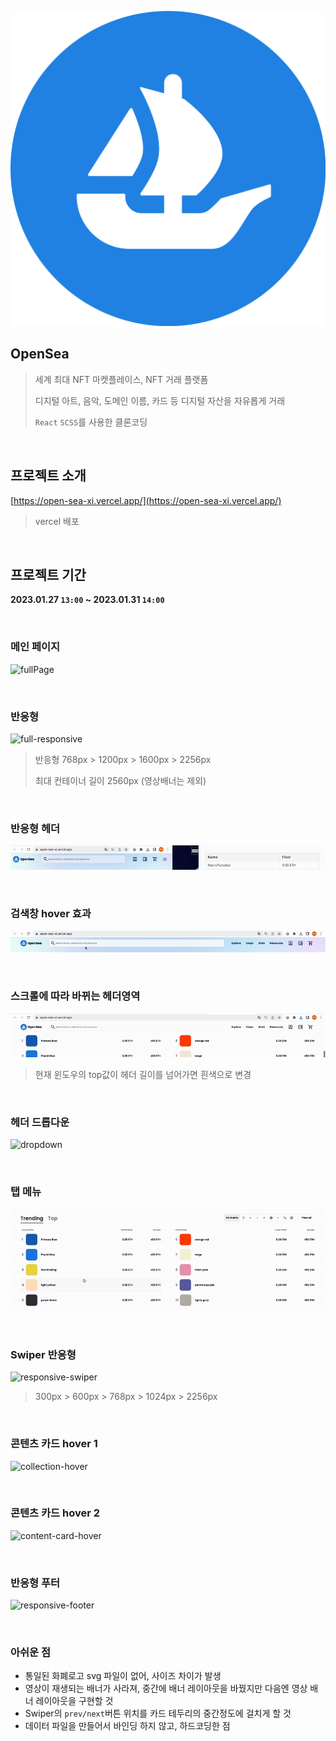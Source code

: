 ![OpenSea_icon.svg](README.assets/OpenSea_icon.svg.png)

## OpenSea

> 세계 최대 NFT 마켓플레이스, NFT 거래 플랫폼
>
> 디지털 아트, 음악, 도메인 이름, 카드 등 디지털 자산을 자유롭게 거래
>
> `React` `SCSS`를 사용한 클론코딩

<br>

## 프로젝트 소개

[https://open-sea-xi.vercel.app/](https://open-sea-xi.vercel.app/)

> vercel 배포

<br>

## 프로젝트 기간

**2023.01.27 `13:00` ~ 2023.01.31 `14:00`** 

<br>

### 메인 페이지

![fullPage](README.assets/fullPage.png)

<br>

### 반응형

![full-responsive](README.assets/full-responsive.gif)

> 반응형 768px > 1200px > 1600px > 2256px
>
> 최대 컨테이너 길이 2560px (영상배너는 제외)

<br>

### 반응형 헤더

![responsive-navbar](README.assets/responsive-navbar.gif)

<br>

### 검색창 hover 효과

![search-hover](README.assets/search-hover.gif)

<br>

### 스크롤에 따라 바뀌는 헤더영역

![transition-navbar](README.assets/transition-navbar.gif)

> 현재 윈도우의 top값이 헤더 길이를 넘어가면 흰색으로 변경

<br>

### 헤더 드롭다운

![dropdown](README.assets/dropdown.gif)

<br>

### 탭 메뉴

![tab-menu](README.assets/tab-menu.gif)

<br>

### Swiper 반응형

![responsive-swiper](README.assets/responsive-swiper.gif)

> 300px > 600px > 768px > 1024px > 2256px

<br>

### 콘텐츠 카드 hover 1

![collection-hover](README.assets/collection-hover.gif)

<br>

### 콘텐츠 카드 hover 2

![content-card-hover](README.assets/content-card-hover.gif)

<br>

### 반응형 푸터

![responsive-footer](README.assets/responsive-footer.gif)

<br>

### 아쉬운 점

- 통일된 화폐로고 svg 파일이 없어, 사이즈 차이가 발생
- 영상이 재생되는 배너가 사라져, 중간에 배너 레이아웃을 바꿨지만 다음엔 영상 배너 레이아웃을 구현할 것
- Swiper의 `prev/next`버튼 위치를 카드 테두리의 중간정도에 걸치게 할 것
- 데이터 파일을 만들어서 바인딩 하지 않고, 하드코딩한 점